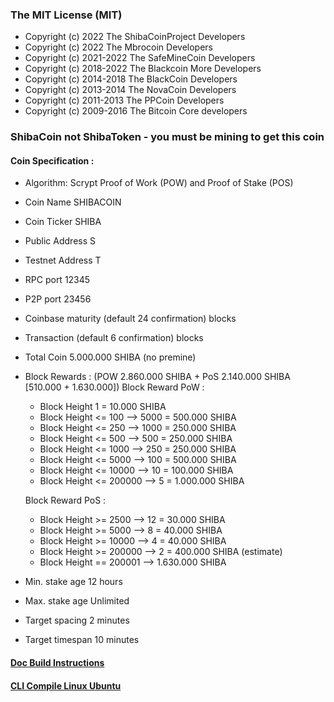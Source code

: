 ### The MIT License (MIT)

* Copyright (c) 2022 The ShibaCoinProject Developers
* Copyright (c) 2022 The Mbrocoin Developers
* Copyright (c) 2021-2022 The SafeMineCoin Developers
* Copyright (c) 2018-2022 The Blackcoin More Developers
* Copyright (c) 2014-2018 The BlackCoin Developers
* Copyright (c) 2013-2014 The NovaCoin Developers
* Copyright (c) 2011-2013 The PPCoin Developers
* Copyright (c) 2009-2016 The Bitcoin Core developers

<!--
**Fast. Simple. Secure. The Global Crypto Payment** is a ✨ _special_ ✨ repository because its `README.md` (this file) appears on your GitHub profile.

Here are some ideas to get you started:

- 🔭 I’m currently working on ...
- 🌱 I’m currently learning ...
- 👯 I’m looking to collaborate on ...
- 🤔 I’m looking for help with ...
- 💬 Ask me about ...
- 📫 How to reach me: ...
- 😄 Pronouns: ...
- ⚡ Fun fact: ...
-->
### ShibaCoin not ShibaToken - you must be mining to get this coin

#### Coin Specification :
* Algorithm: Scrypt Proof of Work (POW) and Proof of Stake (POS)
* Coin Name    SHIBACOIN
* Coin Ticker  SHIBA
* Public Address  S
* Testnet Address T
* RPC port	12345
* P2P port	23456
* Coinbase maturity (default 24 confirmation) blocks
* Transaction (default 6 confirmation) blocks

* Total Coin 5.000.000 SHIBA (no premine)
* Block Rewards : (POW 2.860.000 SHIBA + PoS 2.140.000 SHIBA [510.000 + 1.630.000])
	Block Reward PoW : 
	* Block Height 1 = 10.000 SHIBA
	* Block Height <= 100 --> 5000 = 500.000 SHIBA
	* Block Height <= 250 --> 1000 = 250.000 SHIBA
	* Block Height <= 500 --> 500 = 250.000 SHIBA
	* Block Height <= 1000 --> 250 = 250.000 SHIBA
	* Block Height <= 5000 --> 100 = 500.000 SHIBA
	* Block Height <= 10000 --> 10 = 100.000 SHIBA
	* Block Height <= 200000 --> 5 = 1.000.000 SHIBA

	Block Reward PoS : 
	* Block Height >= 2500 --> 12 = 30.000 SHIBA
	* Block Height >= 5000 --> 8 = 40.000 SHIBA
	* Block Height >= 10000 --> 4 = 40.000 SHIBA
	* Block Height >= 200000 --> 2 = 400.000 SHIBA (estimate)
	* Block Height == 200001 --> 1.630.000 SHIBA
*  Min. stake age   12 hours
*  Max. stake age   Unlimited
* Target spacing    2 minutes
* Target timespan   10 minutes

#### [Doc Build Instructions](https://github.com/shibacoinproject/shibacoin/tree/master/doc)
#### [CLI Compile Linux Ubuntu](https://github.com/shibacoinproject/shibacoin/wiki/CLI-Compile-Linux-Ubuntu-18.04-or-20.04-LTS)

